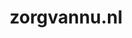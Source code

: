 ---
layout: post
title: "zorgvannu.nl"
internal_url: "/dutchgov/zorgvannu.nl.html"
subdomains_count: 3
all_subdomains_count: 6
urls_count: 3
ssl_rank: 0
http_rank: 58.333333333333
url_link: /data/zorgvannu.nl/urls.txt
all_subdomains_link: /data/zorgvannu.nl/all_subdomains.txt
subdomains_link: /data/zorgvannu.nl/subdomains.txt
categories: dutchgov
---